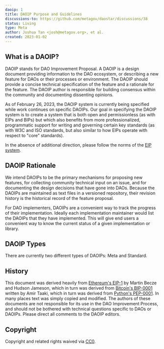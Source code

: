 ```yaml
---
daoip: 1
title: DAOIP Purpose and Guidelines
discussions-to: https://github.com/metagov/daostar/discussions/38
status: Living
type: Meta
author: Joshua Tan <josh@metagov.org>, et al.
created: 2023-01-02
---
```


## What is a DAOIP?

DAOIP stands for DAO Improvement Proposal. A DAOIP is a design document providing information to the DAO ecosystem, or describing a new feature for DAOs or their processes or environment. The DAOIP should provide a concise technical specification of the feature and a rationale for the feature. The DAOIP author is responsible for building consensus within the community and documenting dissenting opinions.

As of February 26, 2023, the DAOIP system is currently being specified while work continues on specific DAOIPs. Our goal in specifying the DAOIP system is to create a system that is both open and permissionless (as with EIPs and BIPs) but which also benefits from more professionalized, programmatic support for writing and governing certain key standards (as with W3C and ISO standards, but also similar to how EIPs operate with respect to "core" standards).

In the absence of additional direction, please follow the norms of the [EIP system](https://github.com/ethereum/EIPs/blob/master/EIPS/eip-1.md).

## DAOIP Rationale

We intend DAOIPs to be the primary mechanisms for proposing new features, for collecting community technical input on an issue, and for documenting the design decisions that have gone into DAOs. Because the DAOIPs are maintained as text files in a versioned repository, their revision history is the historical record of the feature proposal.

For DAO implementers, DAOIPs are a convenient way to track the progress of their implementation. Ideally each implementation maintainer would list the DAOIPs that they have implemented. This will give end users a convenient way to know the current status of a given implementation or library.

## DAOIP Types

There are currently two different types of DAOIPs: Meta and Standard.

## History

This document was derived heavily from [Ethereum's EIP-1](https://github.com/ethereum/EIPs/blob/master/EIPS/eip-1.md) by Martin Becze and Hudson Jameson, which in turn was derived from [Bitcoin's BIP-0001](https://github.com/bitcoin/bips) written by Amir Taaki, which in turn was derived from [Python's PEP-0001](https://peps.python.org/). In many places text was simply copied and modified. The authors of these documents are not responsible for its use in the DAO Improvement Process, and should not be bothered with technical questions specific to DAOs or DAOIPs. Please direct all comments to the DAOIP editors.

## Copyright

Copyright and related rights waived via [CC0](../LICENSE.md).
